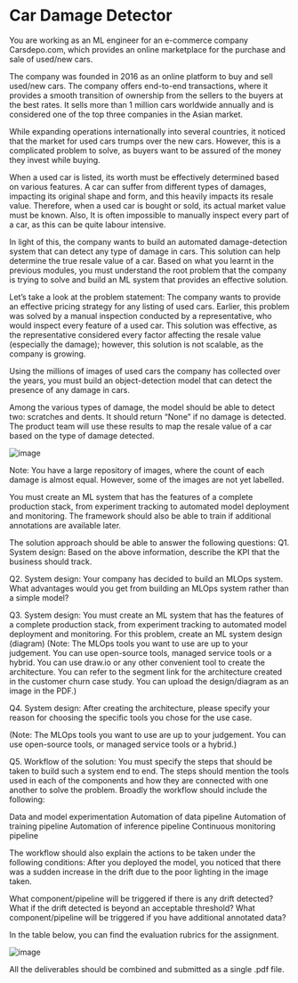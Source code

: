 # Car Damage Detector
You are working as an ML engineer for an e-commerce company Carsdepo.com, which provides an online marketplace for the purchase and sale of used/new cars.

The company was founded in 2016 as an online platform to buy and sell used/new cars. The company offers end-to-end transactions, where it provides a smooth transition of ownership from the sellers to the buyers at the best rates. It sells more than 1 million cars worldwide annually and is considered one of the top three companies in the Asian market. 

While expanding operations internationally into several countries, it noticed that the market for used cars trumps over the new cars. However, this is a complicated problem to solve, as buyers want to be assured of the money they invest while buying. 

 

When a used car is listed, its worth must be effectively determined based on various features. A car can suffer from different types of damages, impacting its original shape and form, and this heavily impacts its resale value.
Therefore, when a used car is bought or sold, its actual market value must be known. Also, It is often impossible to manually inspect every part of a car, as this can be quite labour intensive.

In light of this, the company wants to build an automated damage-detection system that can detect any type of damage in cars. This solution can help determine the true resale value of a car. Based on what you learnt in the previous modules, you must understand the root problem that the company is trying to solve and build an ML system that provides an effective solution.

 

 

Let’s take a look at the problem statement:
The company wants to provide an effective pricing strategy for any listing of used cars. Earlier, this problem was solved by a manual inspection conducted by a representative, who would inspect every feature of a used car. This solution was effective, as the representative considered every factor affecting the resale value (especially the damage); however, this solution is not scalable, as the company is growing.

 

Using the millions of images of used cars the company has collected over the years, you must build an object-detection model that can detect the presence of any damage in cars. 

Among the various types of damage, the model should be able to detect two: scratches and dents. It should return “None” if no damage is detected. The product team will use these results to map the resale value of a car based on the type of damage detected.

![image](https://user-images.githubusercontent.com/43085686/225815282-5ec0ad72-693d-4c0e-9710-b6029a2b7e03.png)

Note: You have a large repository of images, where the count of each damage is almost equal. However, some of the images are not yet labelled.

You must create an ML system that has the features of a complete production stack, from experiment tracking to automated model deployment and monitoring. The framework should also be able to train if additional annotations are available later. 

 

 

The solution approach should be able to answer the following questions:
Q1. System design: Based on the above information, describe the KPI that the business should track. 

 

Q2. System design: Your company has decided to build an MLOps system. What advantages would you get from building an MLOps system rather than a simple model? 

 

Q3. System design: You must create an ML system that has the features of a complete production stack, from experiment tracking to automated model deployment and monitoring. For this problem, create an ML system design (diagram) 
(Note: The MLOps tools you want to use are up to your judgement. You can use open-source tools, managed service tools or a hybrid. 
You can use draw.io or any other convenient tool to create the architecture. You can refer to the segment link for <insert segment link> the architecture created in the customer churn case study.
You can upload the design/diagram as an image in the PDF.)

 

Q4. System design: After creating the architecture, please specify your reason for choosing the specific tools you chose for the use case. 

(Note: The MLOps tools you want to use are up to your judgement. You can use open-source tools, or managed service tools or a hybrid.)

 

Q5. Workflow of the solution: 
You must specify the steps that should be taken to build such a system end to end. 
The steps should mention the tools used in each of the components and how they are connected with one another to solve the problem.
Broadly the workflow should include the following:

Data and model experimentation
Automation of data pipeline
Automation of training pipeline
Automation of inference pipeline
Continuous monitoring pipeline
 

The workflow should also explain the actions to be taken under the following conditions:
After you deployed the model, you noticed that there was a sudden increase in the drift due to the poor lighting in the image taken.

What component/pipeline will be triggered if there is any drift detected? What if the drift detected is beyond an acceptable threshold?
What component/pipeline will be triggered if you have additional annotated data?

In the table below, you can find the evaluation rubrics for the assignment.

![image](https://user-images.githubusercontent.com/43085686/225815781-3bae4afa-9c22-4764-a074-4359ccb60d82.png)

All the deliverables should be combined and submitted as a single .pdf file.

